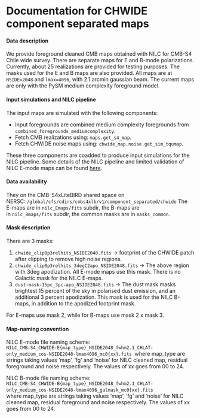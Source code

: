 # Documentation for CHWIDE component separated maps

#### Data description
We provide foreground cleaned CMB maps obtained with NILC for CMB-S4 Chile wide survey. There are separate maps for E and B-mode polarizations. 
Currently, about 25 realizations are provided for testing purposes. The masks used for the E and B maps are also provided. All maps are at `NSIDE=2048` 
and `lmax=4096`, with 2.1 arcmin gaussian beam. The current maps are only with the PySM medium complexity foreground model.

#### Input simulations and NILC pipeline
The input maps are simulated with the following components:
* Input foregrounds are combined medium complexity foregrounds from `combined_foregrounds_mediumcomplexity`.
* Fetch CMB realizations using: `maps.get_s4_map`.
* Fetch CHWIDE noise maps using: `chwide_map.noise.get_sim_tqumap`.
  
These three components are coadded to produce input simulations for the NILC pipeline. Some details of the NILC pipeline and limited validation of NILC 
E-mode maps can be found [here](https://docs.google.com/presentation/d/1dkzO31pXrOUE63-T2z7nT-9avby-eo7r5J2aDqd642k/edit?usp=drive_link).


#### Data availability
They on the CMB-S4xLiteBIRD shared space on NERSC: `/global/cfs/cdirs/cmbs4xlb/v1/component_separated/chwide`
The E-maps are in `nilc_Emaps/fits` subdir, the B-maps are in `nilc_Bmaps/fits` subdir, the common masks are in `masks_common`.

#### Mask description
There are 3 masks:

1. `chwide_clip0p3relhits_NSIDE2048.fits` &rarr; footprint of the CHWIDE patch after clipping to remove high noise regions.
2. `chwide_clip0p3relhits_3degC2apo_NSIDE2048.fits` &rarr; The above region with 3deg apodization. All E-mode maps use this mask. There is no Galactic mask for the NILC E-maps.
3. `dust-mask-15pc_3pc-apo_NSIDE2048.fits` &rarr; The dust mask masks brightest 15 percent of the sky in polarised dust emission, and an additional 3 percent apodization. This mask is used for the NILC B-maps, in addition to the apodized footprint mask.

For E-maps use mask 2, while for B-maps use mask 2 x mask 3.

#### Map-naming convention
NILC E-mode file naming scheme:  
`NILC_CMB-S4_CHWIDE-E{map_type}_NSIDE2048_fwhm2.1_CHLAT-only_medium_cos-NSIDE2048-lmax4096_mc0{xx}.fits`  
where map_type are strings taking values ‘map’, ‘fg’ and ‘noise’ for NILC cleaned map, residual foreground and noise respectively. The values of xx goes from 00 to 24.  

NILC B-mode file naming scheme:  
`NILC_CMB-S4_CHWIDE-B{map_type}_NSIDE2048_fwhm2.1_CHLAT-only_medium_cos-NSIDE2048-lmax4096_galmask_mc0{xx}.fits`  
where map_type are strings taking values ‘map’, ‘fg’ and ‘noise’ for NILC cleaned map, residual foreground and noise respectively. The values of xx goes from 00 to 24.
